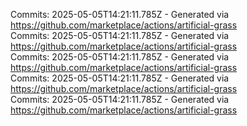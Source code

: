 Commits: 2025-05-05T14:21:11.785Z - Generated via https://github.com/marketplace/actions/artificial-grass
<br>
Commits: 2025-05-05T14:21:11.785Z - Generated via https://github.com/marketplace/actions/artificial-grass
<br>
Commits: 2025-05-05T14:21:11.785Z - Generated via https://github.com/marketplace/actions/artificial-grass
<br>
Commits: 2025-05-05T14:21:11.785Z - Generated via https://github.com/marketplace/actions/artificial-grass
<br>
Commits: 2025-05-05T14:21:11.785Z - Generated via https://github.com/marketplace/actions/artificial-grass
<br>
